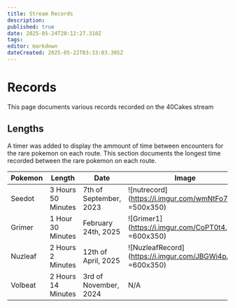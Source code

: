 ```yaml
---
title: Stream Records
description: 
published: true
date: 2025-05-24T20:12:27.310Z
tags: 
editor: markdown
dateCreated: 2025-05-22T03:33:03.305Z
---
```


# Records

This page documents various records recorded on the 40Cakes stream

## Lengths
A timer was added to display the ammount of time between encounters for the rare pokemon on each route. This section documents the longest time recorded between the rare pokemon on each route.

| Pokemon | Length             | Date                   | Image |
|---------|--------------------|------------------------|-------|
| Seedot  | 3 Hours 50 Minutes | 7th of September, 2023 | ![nutrecord](https://i.imgur.com/wmNtFo7.png =500x350)   |
| Grimer  | 1 Hour 30 Minutes  | February 24th, 2025    | ![Grimer1](https://i.imgur.com/CoPT0t4.png =600x350)|
| Nuzleaf | 2 Hours 2 Minutes  | 12th of April, 2025    |![NuzleafRecord](https://i.imgur.com/JBGWi4p.png =600x350)       |
| Volbeat | 2 Hours 14 Minutes | 3rd of November, 2024  | N/A   |

